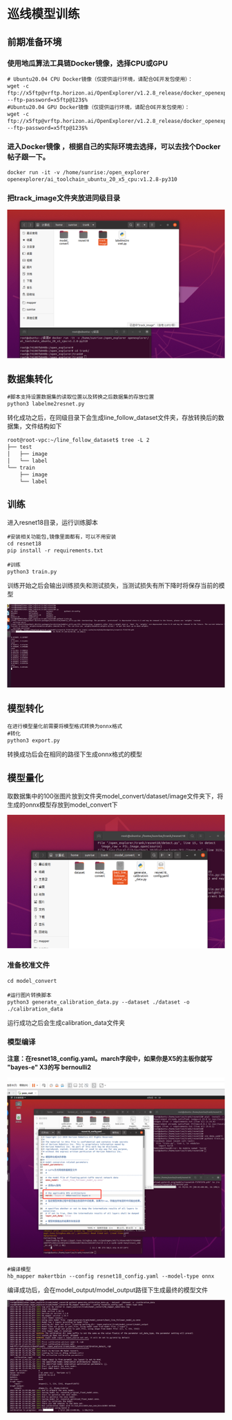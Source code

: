 # 巡线模型训练

## 前期准备环境

### 使用地瓜算法工具链Docker镜像，选择CPU或GPU

```shell
# Ubuntu20.04 CPU Docker镜像（仅提供运行环境，请配合OE开发包使用）：
wget -c ftp://x5ftp@vrftp.horizon.ai/OpenExplorer/v1.2.8_release/docker_openexplorer_ubuntu_20_x5_cpu_v1.2.8.tar.gz --ftp-password=x5ftp@123$%
#Ubuntu20.04 GPU Docker镜像（仅提供运行环境，请配合OE开发包使用）：
wget -c ftp://x5ftp@vrftp.horizon.ai/OpenExplorer/v1.2.8_release/docker_openexplorer_ubuntu_20_x5_gpu_v1.2.8.tar.gz --ftp-password=x5ftp@123$%
```

### 进入Docker镜像 ，根据自己的实际环境去选择，可以去找个Docker帖子跟一下。

```shell
docker run -it -v /home/sunrise:/open_explorer openexplorer/ai_toolchain_ubuntu_20_x5_cpu:v1.2.8-py310
```

### 把track_image文件夹放进同级目录

![74943414335](assets/1749434143359.png)

## 数据集转化

```shell
#脚本支持设置数据集的读取位置以及转换之后数据集的存放位置 
python3 labelme2resnet.py
```

转化成功之后，在同级目录下会生成line_follow_dataset文件夹，存放转换后的数据集，文件结构如下

```shell
root@root-vpc:~/line_follow_dataset$ tree -L 2 
├── test 
│   ├── image 
│   └── label 
└── train  
    ├── image     
    └── label
```

## 训练

进入resnet18目录，运行训练脚本

```shell
#安装相关功能包,镜像里面都有，可以不用安装
cd resnet18 
pip install -r requirements.txt  

#训练 
python3 train.py
```

训练开始之后会输出训练损失和测试损失，当测试损失有所下降时将保存当前的模型

![74943819460](assets/1749438194601.png)

##  模型转化



```shell
在进行模型量化前需要将模型格式转换为onnx格式
#转化 
python3 export.py
```

转换成功后会在相同的路径下生成onnx格式的模型



## 模型量化

取数据集中的100张图片放到文件夹model_convert/dataset/image文件夹下，将生成的onnx模型存放到model_convert下

![74945496143](assets/1749454961435.png)

### 准备校准文件

```shell
cd model_convert  

#运行图片转换脚本
python3 generate_calibration_data.py --dataset ./dataset -o ./calibration_data
```

运行成功之后会生成calibration_data文件夹

### 模型编译

**注意：在resnet18_config.yaml。march字段中，如果你是X5的主板你就写 "bayes-e"  X3的写 bernoulli2**

![74943803078](assets/1749438030784.png)



```shell
#编译模型 
hb_mapper makertbin --config resnet18_config.yaml --model-type onnx
```

编译成功后，会在model_output/model_output路径下生成最终的模型文件

![74945506911](assets/1749455069112.png)







